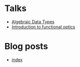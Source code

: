# Talks

- [Algebraic Data Types](./talks/adt/adt.md)
- [Introduction to functional optics](./talks/optics/optics.md)

# Blog posts

- [index](./blog_posts)
